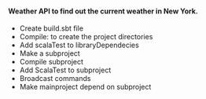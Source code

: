 #### Weather API to find out the current weather in New York.
- Create build.sbt file
- Compile: to create the project directories
- Add scalaTest to libraryDependecies
- Make a subproject
- Compile subproject
- Add ScalaTest to subproject
- Broadcast commands
- Make mainproject depend on subproject
